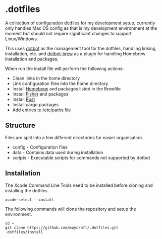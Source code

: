 # .dotfiles

A collection of configuration dotfiles for my development setup, currently only
handles Mac OS config as that is my development environment at the moment but
should not require significant changes to support Linux/Windows.

This uses [dotbot](https://github.com/anishathalye/dotbot) as the management
tool for the dotfiles, handling linking, installation, etc. and
[dotbot-brew](https://github.com/d12frosted/dotbot-brew) as a plugin for
handling Homebrew installation and packages.

When run the install file will perform the following actions:

* Clean links in the home directory
* Link configuration files into the home directory
* Install [Homebrew](https://brew.sh) and packages listed in the Brewfile
* Install [Fisher](https://github.com/jorgebucaran/fisher) and packages
* Install [Rust](https://www.rust-lang.org)
* Install cargo packages
* Add entries to /etc/paths file

## Structure

Files are split into a few different directories for easier organisation.

* config - Configuration files
* data - Contains data used during installation
* scripts - Executable scripts for commands not supported by dotbot

## Installation

The Xcode Command Line Tools need to be installed before cloning and installing
the dotfiles.

```shell
xcode-select --install
```

The following commands will clone the repository and setup the environment.

```shell
cd ~
git clone https://github.com/mpycroft/.dotfiles.git
.dotfiles/install
```
